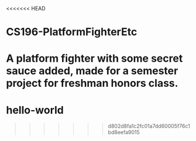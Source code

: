 <<<<<<< HEAD
# CS196-PlatformFighterEtc
A platform fighter with some secret sauce added, made for a semester project for freshman honors class.
=======
# hello-world
>>>>>>> d802d8fa1c2fc01a7dd60005f76c1bd8eefa9015
